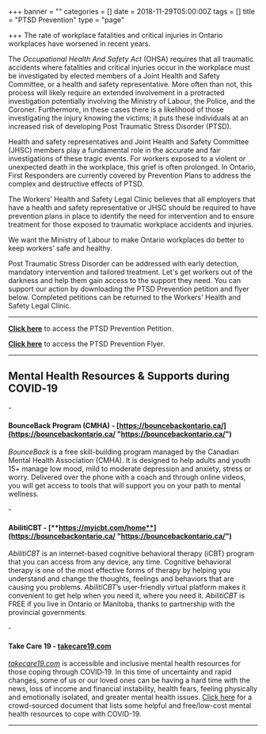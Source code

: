 +++
banner = ""
categories = []
date = 2018-11-29T05:00:00Z
tags = []
title = "PTSD Prevention"
type = "page"

+++
The rate of workplace fatalities and critical injuries in Ontario workplaces have worsened in recent years.

The _Occupational Health And Safety Act_ (OHSA) requires that all traumatic accidents where fatalities and critical injuries occur in the workplace must be investigated by elected members of a Joint Health and Safety Committee, or a health and safety representative. More often than not, this process will likely require an extended involvement in a protracted investigation potentially involving the Ministry of Labour, the Police, and the Coroner. Furthermore, in these cases there is a likelihood of those investigating the injury knowing the victims; it puts these individuals at an increased risk of developing Post Traumatic Stress Disorder (PTSD).

Health and safety representatives and Joint Health and Safety Committee (JHSC) members play a fundamental role in the accurate and fair investigations of these tragic events. For workers exposed to a violent or unexpected death in the workplace, this grief is often prolonged.  In Ontario, First Responders are currently covered by Prevention Plans to address the complex and destructive effects of PTSD.

The Workers’ Health and Safety Legal Clinic believes that all employers that have a health and safety representative or JHSC should be required to have prevention plans in place to identify the need for intervention and to ensure treatment for those exposed to traumatic workplace accidents and injuries.

We want the Ministry of Labour to make Ontario workplaces do better to keep workers’ safe and healthy.

Post Traumatic Stress Disorder can be addressed with early detection, mandatory intervention and tailored treatment. Let's get workers out of the darkness and help them gain access to the support they need. You can support our action by downloading the PTSD Prevention petition and flyer below. Completed petitions can be returned to the Workers' Health and Safety Legal Clinic.

***

[**Click here**](https://s3.amazonaws.com/newsletter.workers-safety.ca/newsletters/Clinic+Projects/PTSD+Prevention/PTSD+Prevention+Petition.pdf "PTSD Prevention Petition") to access the PTSD Prevention Petition.

[**Click here**](https://s3.amazonaws.com/newsletter.workers-safety.ca/newsletters/Clinic+Projects/PTSD+Prevention/PTSD+Prevention+Flyer.pdf "PTSD Prevention Flyer") to access the PTSD Prevention Flyer.

***

## **Mental Health Resources & Supports during COVID‑19**

\-

#### **BounceBack Program (CMHA)** - [https://bouncebackontario.ca/](https://bouncebackontario.ca/ "https://bouncebackontario.ca/")

_BounceBack_ is a free skill-building program managed by the Canadian Mental Health Association (CMHA). It is designed to help adults and youth 15+ manage low mood, mild to moderate depression and anxiety, stress or worry. Delivered over the phone with a coach and through online videos, you will get access to tools that will support you on your path to mental wellness.

\-

#### **AbilitiCBT** - [**https://myicbt.com/home**](https://bouncebackontario.ca/ "https://bouncebackontario.ca/")

_AbilitiCBT_ is an internet-based cognitive behavioral therapy (iCBT) program that you can access from any device, any time. Cognitive behavioral therapy is one of the most effective forms of therapy by helping you understand and change the thoughts, feelings and behaviors that are causing you problems. _AbilitiCBT_’s user-friendly virtual platform makes it convenient to get help when you need it, where you need it. _AbilitiCBT_ is FREE if you live in Ontario or Manitoba, thanks to partnership with the provincial governments.

\-

#### **Take Care 19** - [**takecare19.com**](http://takecare19.com/)

[_takecare19.com_](http://takecare19.com/) is accessible and inclusive mental health resources for those coping through COVID‑19. In this time of uncertainty and rapid changes, some of us or our loved ones can be having a hard time with the news, loss of income and financial instability, health fears, feeling physically and emotionally isolated, and greater mental health issues. [Click here](https://s3.amazonaws.com/newsletter.workers-safety.ca/newsletters/Clinic+Projects/COVID-19/TakeCare19-Mental+Health+Resources+Factsheet.docx "Resources Factsheet") for a crowd-sourced document that lists some helpful and free/low-cost mental health resources to cope with COVID-19.

***